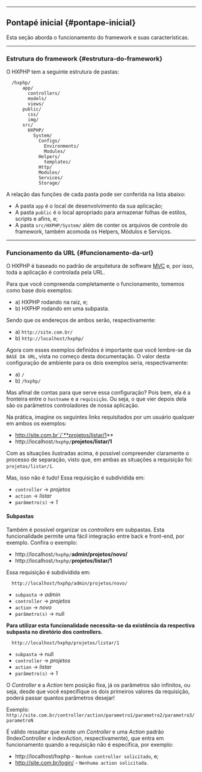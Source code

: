 ----
## Pontapé inicial {#pontape-inicial}
Esta seção aborda o funcionamento do framework e suas características.

----
### Estrutura do framework {#estrutura-do-framework}
O HXPHP tem a seguinte estrutura de pastas:

``` {.brush:php}
  /hxphp/
      app/
        controllers/
        models/
        views/
      public/
        css/
        img/
      src/
        HXPHP/
          System/
            Configs/
              Environments/
              Modules/
            Helpers/
              templates/
            Http/
            Modules/
            Services/
            Storage/
```

A relação das funções de cada pasta pode ser conferida na lista abaixo:
  
+ A pasta `app` é o local de desenvolvimento da sua aplicação;
+ A pasta `public` é o local apropriado para armazenar folhas de estilos, scripts e afins, e;
+ A pasta `src/HXPHP/System/` além de conter os arquivos de controle do framework, também acomoda os Helpers, Módulos e Serviços.
  
----
### Funcionamento da URL {#funcionamento-da-url}

O HXPHP é baseado no padrão de arquitetura de software [MVC](http://pt.wikipedia.org/wiki/MVC) e, por isso, toda a aplicação é controlada pela URL.

Para que você compreenda completamente o funcionamento, tomemos como base dois exemplos:
  
+ a) HXPHP rodando na raiz, e;
+ b) HXPHP rodando em uma subpasta.

Sendo que os endereços de ambos serão, respectivamente:

+ a) `http://site.com.br/`
+ b) `http://localhost/hxphp/`
  
Agora com esses exemplos definidos é importante que você lembre-se da `BASE DA URL`, vista no começo desta documentação. O valor desta configuração de ambiente para os dois exemplos seria, respectivamente:

+ a) `/`
+ b) `/hxphp/`
  
Mas afinal de contas para que serve essa configuração? Pois bem, ela é a fronteira entre o `hostname` e a `requisição`. Ou seja, o que vier depois dela são os parâmetros controladores de nossa aplicação.

Na prática, imagine os seguintes links requisitados por um usuário qualquer em ambos os exemplos:
  
+ http://site.com.br`/`**projetos/listar/1**
+ http://localhost`/hxphp/`**projetos/listar/1**
  
Com as situações ilustradas acima, é possível compreender claramente o processo de separação, visto que, em ambas as situações a requisição foi: `projetos/listar/1`.

Mas, isso não é tudo! Essa requisição é subdividida em:
  
+ `controller` -> *projetos*
+ `action` -> *listar*
+ `parâmetro(s)` -> *1*

#### Subpastas

Também é possível organizar os *controllers* em subpastas. Esta funcionalidade permite uma fácil integração entre back e front-end, por exemplo. Confira o exemplo:
  
+ http://localhost`/hxphp/`**admin/projetos/novo/**
+ http://localhost`/hxphp/`**projetos/listar/1**
  
Essa requisição é subdividida em:

```
  http://localhost/hxphp/admin/projetos/novo/
```
  
+ `subpasta` -> *admin*
+ `controller` -> *projetos*
+ `action` -> *novo*
+ `parâmetro(s)` -> null

**Para utilizar esta funcionalidade necessita-se da existência da respectiva subpasta no diretório dos controllers.**

```
  http://localhost/hxphp/projetos/listar/1
```
  
+ `subpasta` -> null
+ `controller` -> *projetos*
+ `action` -> *listar*
+ `parâmetro(s)` -> *1*
  

O *Controller* e a *Action* tem posição fixa, já os parâmetros são infinitos, ou seja, desde que você especifique os dois primeiros valores da requisição, poderá passar quantos parâmetros desejar!

Exemplo:
`http://site.com.br/controller/action/parametro1/parametro2/parametro3/parametroN`

É válido ressaltar que existe um *Controller* e uma *Action* padrão (IndexController e indexAction, respectivamente), que entra em funcionamento quando a requisição não é específica, por exemplo:

+ http://localhost/hxphp - `Nenhum controller solicitado`, e;
+ http://site.com.br/login/ - `Nenhuma action solicitada`.
    
  
